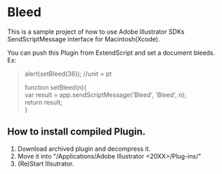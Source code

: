 # Bleed
This is a sample project of how to use Adobe Illustrator SDKs SendScriptMessage interface for Macintosh(Xcode).

You can push this Plugin from ExtendScript and set a document bleeds.  
Ex:  
>alert(setBleed(36)); //unit = pt  
>  
>function setBleed(n){  
>   var result = app.sendScriptMessage('Bleed', 'Bleed', n);  
>   return result;  
>   }

## How to install compiled Plugin.

1. Download archived plugin and decompress it.
2. Move it into "/Applications/Adobe Illustrator <20XX>/Plug-ins/"
3. (Re)Start Illsutrator.
